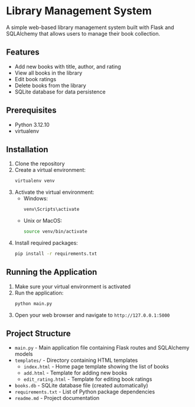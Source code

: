 # Library Management System

A simple web-based library management system built with Flask and SQLAlchemy that allows users to manage their book
collection.

## Features

- Add new books with title, author, and rating
- View all books in the library
- Edit book ratings
- Delete books from the library
- SQLite database for data persistence

## Prerequisites

- Python 3.12.10
- virtualenv

## Installation

1. Clone the repository
2. Create a virtual environment:
   ```bash
   virtualenv venv
   ```
3. Activate the virtual environment:
    - Windows:
      ```bash
      venv\Scripts\activate
      ```
    - Unix or MacOS:
      ```bash
      source venv/bin/activate
      ```
4. Install required packages:
   ```bash
   pip install -r requirements.txt
   ```

## Running the Application

1. Make sure your virtual environment is activated
2. Run the application:
   ```bash
   python main.py
   ```
3. Open your web browser and navigate to `http://127.0.0.1:5000`

## Project Structure

- `main.py` - Main application file containing Flask routes and SQLAlchemy models
- `templates/` - Directory containing HTML templates
    - `index.html` - Home page template showing the list of books
    - `add.html` - Template for adding new books
    - `edit_rating.html` - Template for editing book ratings
- `books.db` - SQLite database file (created automatically)
- `requirements.txt` - List of Python package dependencies
- `readme.md` - Project documentation


